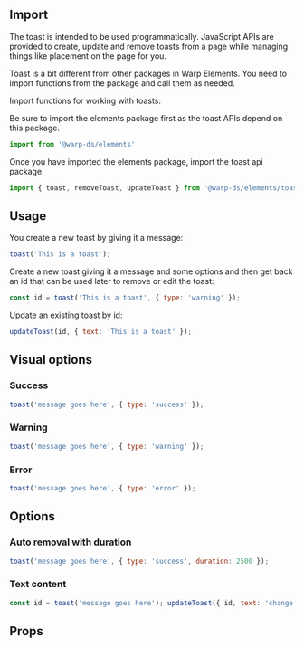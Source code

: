 ## Import 
The toast is intended to be used programmatically. JavaScript APIs are provided to create, update and remove toasts from a page while managing things like placement on the page for you.

Toast is a bit different from other packages in Warp Elements. You need to import functions from the package and call them as needed.

Import functions for working with toasts:

Be sure to import the elements package first as the toast APIs depend on this package.

```js
import from '@warp-ds/elements'
```

Once you have imported the elements package, import the toast api package.


```js
import { toast, removeToast, updateToast } from '@warp-ds/elements/toast';
```

## Usage
You create a new toast by giving it a message:

```js
toast('This is a toast');
```

Create a new toast giving it a message and some options and then get back an id that can be used later to remove or edit the toast:

```js
const id = toast('This is a toast', { type: 'warning' });
```

Update an existing toast by id:

```js
updateToast(id, { text: 'This is a toast' });
```

## Visual options

### Success

```js
toast('message goes here', { type: 'success' });
```

### Warning

```js
toast('message goes here', { type: 'warning' });
```

### Error

```js
toast('message goes here', { type: 'error' });
```

## Options

### Auto removal with duration

```js
toast('message goes here', { type: 'success', duration: 2500 });
```

### Text content

```js
const id = toast('message goes here'); updateToast({ id, text: 'change the message' });
```

## Props

<api-table type="elements" component="Toast" />
